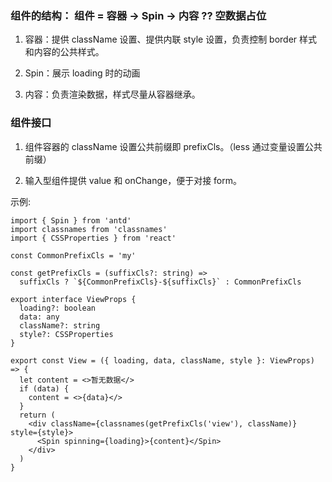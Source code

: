 ### 组件的结构： 组件 = 容器 -> Spin -> 内容 ?? 空数据占位

1. 容器：提供 className 设置、提供内联 style 设置，负责控制 border 样式和内容的公共样式。

2. Spin：展示 loading 时的动画

3. 内容：负责渲染数据，样式尽量从容器继承。

### 组件接口

1. 组件容器的 className 设置公共前缀即 prefixCls。（less 通过变量设置公共前缀）

2. 输入型组件提供 value 和 onChange，便于对接 form。

示例:

```tsx
import { Spin } from 'antd'
import classnames from 'classnames'
import { CSSProperties } from 'react'

const CommonPrefixCls = 'my'

const getPrefixCls = (suffixCls?: string) =>
  suffixCls ? `${CommonPrefixCls}-${suffixCls}` : CommonPrefixCls

export interface ViewProps {
  loading?: boolean
  data: any
  className?: string
  style?: CSSProperties
}

export const View = ({ loading, data, className, style }: ViewProps) => {
  let content = <>暂无数据</>
  if (data) {
    content = <>{data}</>
  }
  return (
    <div className={classnames(getPrefixCls('view'), className)} style={style}>
      <Spin spinning={loading}>{content}</Spin>
    </div>
  )
}
```
